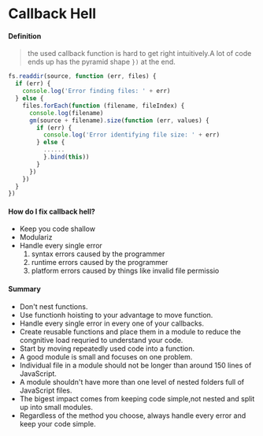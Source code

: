 # Callback Hell
#### Definition
>the used callback function is hard to get right intuitively.A lot of code ends up has the pyramid shape `})` at the end.

```javascript
fs.readdir(source, function (err, files) {
  if (err) {
    console.log('Error finding files: ' + err)
  } else {
    files.forEach(function (filename, fileIndex) {
      console.log(filename)
      gm(source + filename).size(function (err, values) {
        if (err) {
          console.log('Error identifying file size: ' + err)
        } else {
          ......
          }.bind(this))
        }
      })
    })
  }
})
```

> 

#### How do I fix callback hell?
* Keep you code shallow
* Modulariz
* Handle every single error
   1. syntax errors caused by the programmer
   1. runtime errors caused by the programmer
   1. platform errors caused by things like invalid file permissio


#### Summary
* Don't nest functions.
* Use functionh hoisting to your advantage to move function.
* Handle every single error in every one of your callbacks.
* Create reusable functions and place them in a module to reduce the congnitive load requried to understand your code.
* Start by moving repeatedly used code into a function.
* A good module is small and focuses on one problem.
* Individual file in a module should not be longer than around 150 lines of JavaScript.
* A module shouldn't have more than one level of nested folders full of JavaScript files.
* The bigest impact comes from keeping code simple,not nested and split up into small modules.
* Regardless of the method you choose, always handle every error and keep your code simple.